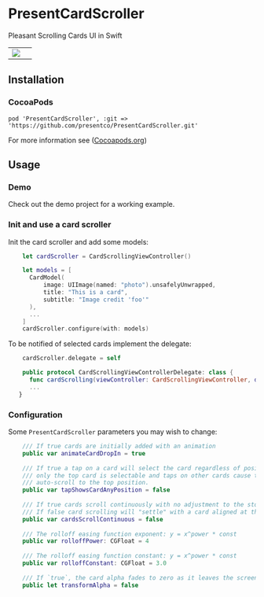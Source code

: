 # PresentCardScroller

Pleasant Scrolling Cards UI in Swift

<table>
<tr>
<td><img src="Media/screens1.gif"></td>
<td></td>
</tr>
</table>

## Installation
### CocoaPods 

```pod 'PresentCardScroller', :git => 'https://github.com/presentco/PresentCardScroller.git'```
 
For more information see ([Cocoapods.org](https://cocoapods.org/))

## Usage
### Demo

Check out the demo project for a working example.

### Init and use a card scroller

Init the card scroller and add some models:

```swift
    let cardScroller = CardScrollingViewController()

    let models = [ 
      CardModel(
          image: UIImage(named: "photo").unsafelyUnwrapped,
          title: "This is a card",
          subtitle: "Image credit 'foo'"
      ),
      ...
    ]
    cardScroller.configure(with: models)
```

To be notified of selected cards implement the delegate:

```swift
    cardScroller.delegate = self

    public protocol CardScrollingViewControllerDelegate: class {
      func cardScrolling(viewController: CardScrollingViewController, didSelectCardFor model: CardModel)
      ...
   }
```

### Configuration

Some `PresentCardScroller` parameters you may wish to change:

```swift    
	/// If true cards are initially added with an animation
    public var animateCardDropIn = true
    
    /// If true a tap on a card will select the card regardless of position. If false
    /// only the top card is selectable and taps on other cards cause them to 
    /// auto-scroll to the top position.
    public var tapShowsCardAnyPosition = false
    
    /// If true cards scroll continuously with no adjustment to the stopping position.
    /// If false card scrolling will "settle" with a card aligned at the top of the view.
    public var cardsScrollContinuous = false
    
    /// The rolloff easing function exponent: y = x^power * const
    public var rolloffPower: CGFloat = 4 
    
    /// The rolloff easing function constant: y = x^power * const
    public var rolloffConstant: CGFloat = 3.0
    
    /// If `true`, the card alpha fades to zero as it leaves the screen.
    public let transformAlpha = false
````


